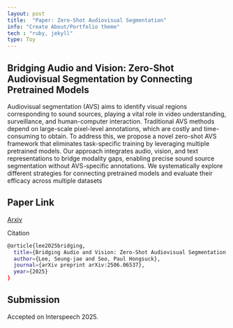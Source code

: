 ```yaml
---
layout: post
title:  "Paper: Zero-Shot Audiovisual Segmentation"
info: "Create About/Portfolio theme"
tech : "ruby, jekyll"
type: Toy
---
```


## Bridging Audio and Vision: Zero-Shot Audiovisual Segmentation by Connecting Pretrained Models
Audiovisual segmentation (AVS) aims to identify visual regions corresponding to sound sources, playing a vital role in video understanding, surveillance, and human-computer interaction. Traditional AVS methods depend on large-scale pixel-level annotations, which are costly and time-consuming to obtain. To address this, we propose a novel zero-shot AVS framework that eliminates task-specific training by leveraging multiple pretrained models. Our approach integrates audio, vision, and text representations to bridge modality gaps, enabling precise sound source segmentation without AVS-specific annotations. We systematically explore different strategies for connecting pretrained models and evaluate their efficacy across multiple datasets  


## Paper Link
[Arxiv](https://www.arxiv.org/abs/2506.06537)

Citation
```bash
@article{lee2025bridging,
  title={Bridging Audio and Vision: Zero-Shot Audiovisual Segmentation by Connecting Pretrained Models},
  author={Lee, Seung-jae and Seo, Paul Hongsuck},
  journal={arXiv preprint arXiv:2506.06537},
  year={2025}
}
```


## Submission
Accepted on Interspeech 2025.
